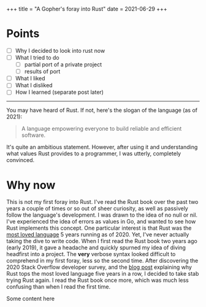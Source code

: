 +++ title =  "A Gopher's foray into Rust"
date = 2021-06-29 +++

# Points

- [ ] Why I decided to look into rust now
- [ ] What I tried to do
    - [ ] partial port of a private project
    - [ ] results of port
- [ ] What I liked
- [ ] What I disliked
- [ ] How I learned (separate post later)

---

You may have heard of Rust. If not, here's the slogan of the language (as of 2021):

> A language empowering everyone to build reliable and efficient software.

It's quite an ambitious statement. However, after using it and understanding what values Rust provides to a programmer,
I was utterly, completely convinced.

# Why now

This is not my first foray into Rust. I've read the Rust book over the past two years a couple of times or so out of
sheer curiosity, as well as passively follow the language's development. I was drawn to the idea of no null or nil. I've
experienced the idea of errors as values in Go, and wanted to see how Rust implements this concept. One particular
interest is that Rust was
the [most loved language](https://insights.stackoverflow.com/survey/2020#technology-most-loved-dreaded-and-wanted-languages-loved)
5 years running as of 2020. Yet, I've never actually taking the dive to write code. When I first read the Rust book two
years ago (early 2019), it gave a headache and quickly spurned my idea of diving headfirst into a project. The **very**
verbose syntax looked difficult to comprehend in my first foray, less so the second time. After discovering the 2020
Stack Overflow developer survey, and
the [blog post](https://stackoverflow.blog/2020/06/05/why-the-developers-who-use-rust-love-it-so-much/) explaining why
Rust tops the most loved language five years in a row, I decided to take stab trying Rust again. I read the Rust book
once more, which was much less confusing than when I read the first time.

Some content here